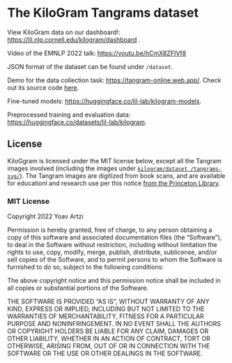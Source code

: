 # The KiloGram Tangrams dataset

View KiloGram data on our dashboard!: https://lil.nlp.cornell.edu/kilogram/dashboard .

Video of the EMNLP 2022 talk: https://youtu.be/hCmX8ZFIVf8

JSON format of the dataset can be found under `/dataset`.

Demo for the data collection task: https://tangram-online.web.app/. Check out its source code [here](https://github.com/lil-lab/kilogram-annotation-task).

Fine-tuned models: https://huggingface.co/lil-lab/kilogram-models.

Preprocessed training and evaluation data: https://huggingface.co/datasets/lil-lab/kilogram.

## License

KiloGgram is licensed under the MIT license below, except all the Tangram images involved (including the images under [`kilogram/dataset
/tangrams-svg/`](dataset/tangrams-svg)). The Tangram images are digitized from book scans, and are available for educationl and research use per this notice [from the Princeton Library](dataset/tangrams-svg/COPYRIGHT-COVER-SHEET.pdf). 

### MIT License 

Copyright 2022 Yoav Artzi

Permission is hereby granted, free of charge, to any person obtaining a copy of this software and associated documentation files (the “Software”), to deal in the Software without restriction, including without limitation the rights to use, copy, modify, merge, publish, distribute, sublicense, and/or sell copies of the Software, and to permit persons to whom the Software is furnished to do so, subject to the following conditions:

The above copyright notice and this permission notice shall be included in all copies or substantial portions of the Software.

THE SOFTWARE IS PROVIDED “AS IS”, WITHOUT WARRANTY OF ANY KIND, EXPRESS OR IMPLIED, INCLUDING BUT NOT LIMITED TO THE WARRANTIES OF MERCHANTABILITY, FITNESS FOR A PARTICULAR PURPOSE AND NONINFRINGEMENT. IN NO EVENT SHALL THE AUTHORS OR COPYRIGHT HOLDERS BE LIABLE FOR ANY CLAIM, DAMAGES OR OTHER LIABILITY, WHETHER IN AN ACTION OF CONTRACT, TORT OR OTHERWISE, ARISING FROM, OUT OF OR IN CONNECTION WITH THE SOFTWARE OR THE USE OR OTHER DEALINGS IN THE SOFTWARE.
